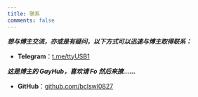 ```yaml
---
title: 联系
comments: false
---
```

***想与博主交流，亦或是有疑问，以下方式可以迅速与博主取得联系：***

 - **Telegram**：[t.me/ttyUSB1](https://t.me/ttyUSB1)

***这是博主的 GayHub，喜欢请 Fo 然后来撩......***

 - **GitHub**：[github.com/bclswl0827](https://github.com/bclswl0827)
